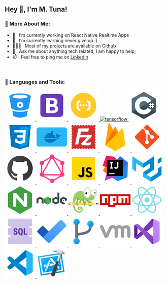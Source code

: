 ## Hey 👋, I'm M. Tuna!
  
### 🧐 More About Me:

- 🔭 &nbsp; I’m currently working on React Native Realtime Apps
- 🌱 &nbsp; I’m currently learning never give up :)
- 👨🏻‍💻 &nbsp; Most of my projects are available on [Github](https://github.com/mevluttuna?tab=repositories)
- 💬 &nbsp; Ask me about anything tech related, I am happy to help;
- 📫 &nbsp; Feel free to ping me on [LinkedIn](https://www.linkedin.com/in/mevluttuna/)

<br>

### 🔨 Languages and Tools:
<a href="https://www.tensorflow.org" target="_blank"> <img src="https://raw.githubusercontent.com/mevluttuna/mevluttuna/main/icons/bitbucket.png" alt="tensorflow" height="96px"/> </a> 
<a href="https://www.tensorflow.org" target="_blank"> <img src="https://raw.githubusercontent.com/mevluttuna/mevluttuna/main/icons/bootstrap.png" alt="tensorflow" height="96px"/> </a> 
<a href="https://www.tensorflow.org" target="_blank"> <img src="https://raw.githubusercontent.com/mevluttuna/mevluttuna/main/icons/cloud-functions.png" alt="tensorflow" height="96px"/> </a> 
<a href="https://www.tensorflow.org" target="_blank"> <img src="https://raw.githubusercontent.com/mevluttuna/mevluttuna/main/icons/cloud.png.png" alt="tensorflow" height="96px"/> </a> 
<a href="https://www.tensorflow.org" target="_blank"> <img src="https://raw.githubusercontent.com/mevluttuna/mevluttuna/main/icons/csharp.png" alt="tensorflow" height="96px"/> </a> 
<a href="https://www.tensorflow.org" target="_blank"> <img src="https://raw.githubusercontent.com/mevluttuna/mevluttuna/main/icons/css3.png" alt="tensorflow" height="96px"/> </a> 
<a href="https://www.tensorflow.org" target="_blank"> <img src="https://raw.githubusercontent.com/mevluttuna/mevluttuna/main/icons/docket.png" alt="tensorflow" height="96px"/> </a>
<a href="https://www.tensorflow.org" target="_blank"> <img src="https://raw.githubusercontent.com/mevluttuna/mevluttuna/main/icons/filezilla.png" alt="tensorflow" height="96px"/> </a>
<a href="https://www.tensorflow.org" target="_blank"> <img src="https://raw.githubusercontent.com/mevluttuna/mevluttuna/main/icons/firebase.png" alt="tensorflow" height="96px"/> </a>
<a href="https://www.tensorflow.org" target="_blank"> <img src="https://raw.githubusercontent.com/mevluttuna/mevluttuna/main/icons/git.png" alt="tensorflow" height="96px"/> </a>
<a href="https://www.tensorflow.org" target="_blank"> <img src="https://raw.githubusercontent.com/mevluttuna/mevluttuna/main/icons/github.png" alt="tensorflow" height="96px"/> </a>
<a href="https://www.tensorflow.org" target="_blank"> <img src="https://raw.githubusercontent.com/mevluttuna/mevluttuna/main/icons/graphql.png" alt="tensorflow" height="96px"/> </a>
<a href="https://www.tensorflow.org" target="_blank"> <img src="https://raw.githubusercontent.com/mevluttuna/mevluttuna/main/icons/javascript.png" alt="tensorflow" height="96px"/> </a>
<a href="https://www.tensorflow.org" target="_blank"> <img src="https://raw.githubusercontent.com/mevluttuna/mevluttuna/main/icons/jetbrains.png" alt="tensorflow" height="96px"/> </a>
<a href="https://www.tensorflow.org" target="_blank"> <img src="https://raw.githubusercontent.com/mevluttuna/mevluttuna/main/icons/material.png" alt="tensorflow" height="96px"/> </a>
<a href="https://www.tensorflow.org" target="_blank"> <img src="https://raw.githubusercontent.com/mevluttuna/mevluttuna/main/icons/ngnix.png" alt="tensorflow" height="96px"/> </a>
<a href="https://www.tensorflow.org" target="_blank"> <img src="https://raw.githubusercontent.com/mevluttuna/mevluttuna/main/icons/node.png" alt="tensorflow" height="96px"/> </a>
<a href="https://www.tensorflow.org" target="_blank"> <img src="https://raw.githubusercontent.com/mevluttuna/mevluttuna/main/icons/notepad++.png" alt="tensorflow" height="96px"/> </a>
<a href="https://www.tensorflow.org" target="_blank"> <img src="https://raw.githubusercontent.com/mevluttuna/mevluttuna/main/icons/npm.png" alt="tensorflow" height="96px"/> </a>
<a href="https://www.tensorflow.org" target="_blank"> <img src="https://raw.githubusercontent.com/mevluttuna/mevluttuna/main/icons/react-native.png" alt="tensorflow" height="96px"/> </a>
<a href="https://www.tensorflow.org" target="_blank"> <img src="https://raw.githubusercontent.com/mevluttuna/mevluttuna/main/icons/sql.png" alt="tensorflow" height="96px"/> </a>
<a href="https://www.tensorflow.org" target="_blank"> <img src="https://raw.githubusercontent.com/mevluttuna/mevluttuna/main/icons/todo.png" alt="tensorflow" height="96px"/> </a>
<a href="https://www.tensorflow.org" target="_blank"> <img src="https://raw.githubusercontent.com/mevluttuna/mevluttuna/main/icons/use-fork.png" alt="tensorflow" height="96px"/> </a>
<a href="https://www.tensorflow.org" target="_blank"> <img src="https://raw.githubusercontent.com/mevluttuna/mevluttuna/main/icons/vm.png" alt="tensorflow" height="96px"/> </a>
<a href="https://www.tensorflow.org" target="_blank"> <img src="https://raw.githubusercontent.com/mevluttuna/mevluttuna/main/icons/vs.png" alt="tensorflow" height="96px"/> </a>
<a href="https://www.tensorflow.org" target="_blank"> <img src="https://raw.githubusercontent.com/mevluttuna/mevluttuna/main/icons/vscode.png" alt="tensorflow" height="96px"/> </a>
<a href="https://www.tensorflow.org" target="_blank"> <img src="https://raw.githubusercontent.com/mevluttuna/mevluttuna/main/icons/xcode.png" alt="tensorflow" height="96px"/> </a>

<br>
